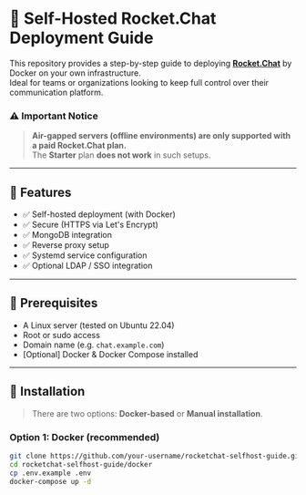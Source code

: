 # 🚀 Self-Hosted Rocket.Chat Deployment Guide

This repository provides a step-by-step guide to deploying **[Rocket.Chat](https://www.rocket.chat)** by Docker on your own infrastructure.  
Ideal for teams or organizations looking to keep full control over their communication platform.

### ⚠️ Important Notice

> **Air-gapped servers (offline environments) are only supported with a paid Rocket.Chat plan.**  
> The **Starter** plan **does not work** in such setups.

---

## 📌 Features

- ✅ Self-hosted deployment (with Docker)
- ✅ Secure (HTTPS via Let's Encrypt)
- ✅ MongoDB integration
- ✅ Reverse proxy setup
- ✅ Systemd service configuration
- ✅ Optional LDAP / SSO integration

---

## 🧰 Prerequisites

- A Linux server (tested on Ubuntu 22.04)
- Root or sudo access
- Domain name (e.g. `chat.example.com`)
- [Optional] Docker & Docker Compose installed

---

## 🚀 Installation

> There are two options: **Docker-based** or **Manual installation**.

### Option 1: Docker (recommended)

```bash
git clone https://github.com/your-username/rocketchat-selfhost-guide.git
cd rocketchat-selfhost-guide/docker
cp .env.example .env
docker-compose up -d
